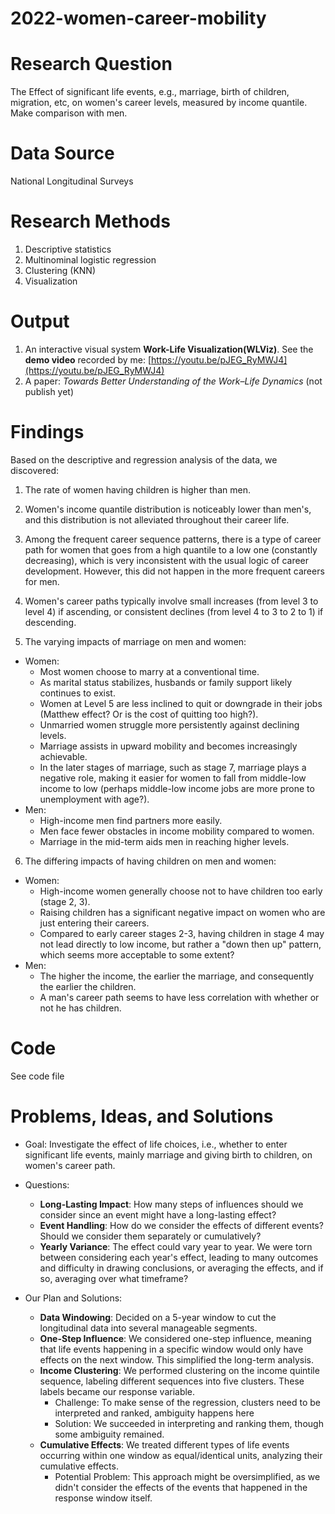# 2022-women-career-mobility

# Research Question
The Effect of significant life events, e.g., marriage, birth of children, migration, etc, on women's career levels, measured by income quantile. Make comparison with men.

# Data Source
National Longitudinal Surveys

# Research Methods
1. Descriptive statistics
2. Multinominal logistic regression
3. Clustering (KNN)
4. Visualization 

# Output
1. An interactive visual system **Work-Life Visualization(WLViz)**. See the **demo video** recorded by me: [https://youtu.be/pJEG_RyMWJ4](https://youtu.be/pJEG_RyMWJ4)
2. A paper: *Towards Better Understanding of the Work–Life Dynamics* (not publish yet)

# Findings
Based on the descriptive and regression analysis of the data, we discovered:

1. The rate of women having children is higher than men.
2. Women's income quantile distribution is noticeably lower than men's, and this distribution is not alleviated throughout their career life.
3. Among the frequent career sequence patterns, there is a type of career path for women that goes from a high quantile to a low one (constantly decreasing), which is very inconsistent with the usual logic of career development. However, this did not happen in the more frequent careers for men.
4. Women's career paths typically involve small increases (from level 3 to level 4) if ascending, or consistent declines (from level 4 to 3 to 2 to 1) if descending.

5. The varying impacts of marriage on men and women:
- Women:
  - Most women choose to marry at a conventional time.
  - As marital status stabilizes, husbands or family support likely continues to exist.
  - Women at Level 5 are less inclined to quit or downgrade in their jobs (Matthew effect? Or is the cost of quitting too high?).
  - Unmarried women struggle more persistently against declining levels.
  - Marriage assists in upward mobility and becomes increasingly achievable.
  - In the later stages of marriage, such as stage 7, marriage plays a negative role, making it easier for women to fall from middle-low income to low (perhaps middle-low income jobs are more prone to unemployment with age?).
- Men:
  - High-income men find partners more easily.
  - Men face fewer obstacles in income mobility compared to women.
  - Marriage in the mid-term aids men in reaching higher levels.

6. The differing impacts of having children on men and women:

- Women:
  - High-income women generally choose not to have children too early (stage 2, 3).
  - Raising children has a significant negative impact on women who are just entering their careers.
  - Compared to early career stages 2-3, having children in stage 4 may not lead directly to low income, but rather a "down then up" pattern, which seems more acceptable to some extent?
- Men:
  - The higher the income, the earlier the marriage, and consequently the earlier the children.
  - A man's career path seems to have less correlation with whether or not he has children.


# Code
See code file

# Problems, Ideas, and Solutions
- Goal:
Investigate the effect of life choices, i.e., whether to enter significant life events, mainly marriage and giving birth to children, on women's career path.

- Questions:
  - **Long-Lasting Impact**: How many steps of influences should we consider since an event might have a long-lasting effect?
  - **Event Handling**: How do we consider the effects of different events? Should we consider them separately or cumulatively?
  - **Yearly Variance**: The effect could vary year to year. We were torn between considering each year's effect, leading to many outcomes and difficulty in drawing conclusions, or averaging the effects, and if so, averaging over what timeframe?
- Our Plan and Solutions:
  - **Data Windowing**: Decided on a 5-year window to cut the longitudinal data into several manageable segments.
  - **One-Step Influence**: We considered one-step influence, meaning that life events happening in a specific window would only have effects on the next window. This simplified the long-term analysis.
  - **Income Clustering**: We performed clustering on the income quintile sequence, labeling different sequences into five clusters. These labels became our response variable.
      - Challenge: To make sense of the regression, clusters need to be interpreted and ranked, ambiguity happens here
      - Solution: We succeeded in interpreting and ranking them, though some ambiguity remained.
  - **Cumulative Effects**: We treated different types of life events occurring within one window as equal/identical units, analyzing their cumulative effects.
    - Potential Problem: This approach might be oversimplified, as we didn't consider the effects of the events that happened in the response window itself.
